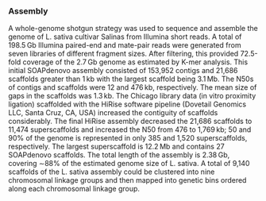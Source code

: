 ### Assembly
A whole-genome shotgun strategy was used to sequence and assemble the genome of L. sativa cultivar Salinas from Illumina short reads. A total of 198.5 Gb Illumina paired-end and mate-pair reads were generated from seven libraries of different fragment sizes. After filtering, this provided 72.5-fold coverage of the 2.7 Gb genome as estimated by K-mer analysis. This initial SOAPdenovo assembly consisted of 153,952 contigs and 21,686 scaffolds greater than 1 kb with the largest scaffold being 3.1 Mb. The N50s of contigs and scaffolds were 12 and 476 kb, respectively. The mean size of gaps in the scaffolds was 1.3 kb. The Chicago library data (in vitro proximity ligation) scaffolded with the HiRise software pipeline (Dovetail Genomics LLC, Santa Cruz, CA, USA) increased the contiguity of scaffolds considerably. The final HiRise assembly decreased the 21,686 scaffolds to 11,474 superscaffolds and increased the N50 from 476 to 1,769 kb; 50 and 90% of the genome is represented in only 385 and 1,520 superscaffolds, respectively. The largest superscaffold is 12.2 Mb and contains 27 SOAPdenovo scaffolds. The total length of the assembly is 2.38 Gb, covering ∼88% of the estimated genome size of L. sativa.
A total of 9,140 scaffolds of the L. sativa assembly could be clustered into nine chromosomal linkage groups and then mapped into genetic bins ordered along each chromosomal linkage group.

